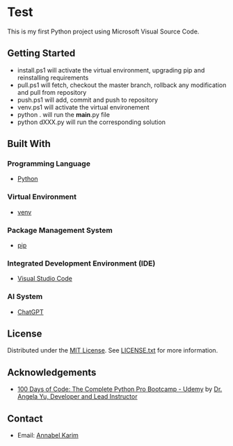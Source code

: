 # Test
This is my first Python project using Microsoft Visual Source Code.

## Getting Started
- install.ps1 will activate the virtual environment, upgrading pip and reinstalling requirements
- pull.ps1 will fetch, checkout the master branch, rollback any modification and pull from repository
- push.ps1 will add, commit and push to repository
- venv.ps1 will activate the virtual environement
- python . will run the __main__.py file
- python dXXX.py will run the corresponding solution

## Built With

### Programming Language
- [Python](https://www.python.org/)

### Virtual Environment
- [venv](https://docs.python.org/library/venv)

### Package Management System
- [pip](https://pip.pypa.io/)

### Integrated Development Environment (IDE)
- [Visual Studio Code](https://code.visualstudio.com/)

### AI System
- [ChatGPT](https://chat.openai.com/)

## License
Distributed under the [MIT License](https://opensource.org/license/mit/). See [LICENSE.txt](LICENSE.txt) for more information.

## Acknowledgements
- [100 Days of Code: The Complete Python Pro Bootcamp - Udemy](https://www.udemy.com/course/100-days-of-code/) by [Dr. Angela Yu, Developer and Lead Instructor](https://www.udemy.com/user/4b4368a3-b5c8-4529-aa65-2056ec31f37e/)

## Contact
- Email: [Annabel Karim](mailto:annabel.karim14@gmail.com)
